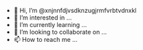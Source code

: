 - 👋 Hi, I’m @xnjnnfdjvsdknzugjrmfvrbtvdnxkl
- 👀 I’m interested in ...
- 🌱 I’m currently learning ...
- 💞️ I’m looking to collaborate on ...
- 📫 How to reach me ...

<!---
xnjnnfdjvsdknzugjrmfvrbtvdnxkl/xnjnnfdjvsdknzugjrmfvrbtvdnxkl is a ✨ special ✨ repository because its `README.md` (this file) appears on your GitHub profile.
You can click the Preview link to take a look at your changes.
--->
